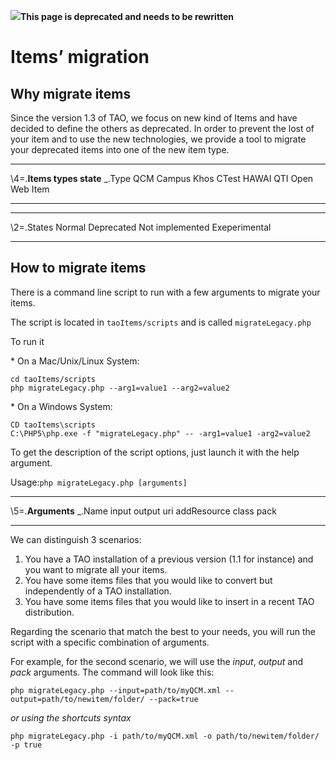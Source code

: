 <!--
parent: 'Documentation for core components'
created_at: '2011-02-08 11:14:38'
updated_at: '2014-03-07 13:53:18'
authors:
    - 'Joel Bout'
contributors:
    - 'Bertrand Chevrier'
tags:
    - 'Documentation for core components'
-->

![](http://forge.taotesting.com/attachments/download/760/attention.png)**This page is deprecated and needs to be rewritten**

Items’ migration
================

Why migrate items
-----------------

Since the version 1.3 of TAO, we focus on new kind of Items and have decided to define the others as deprecated. In order to prevent the lost of your item and to use the new technologies, we provide a tool to migrate your deprecated items into one of the new item type.

  ---------------------------- --------------------------------------------------------------------- --------------------------------------------------------------------- -------------------------------------------------------------------
  \\4=.**Items types state**
  _.Type
  QCM
  Campus
  Khos
  CTest
  HAWAI
  QTI
  Open Web Item
  ---------------------------- --------------------------------------------------------------------- --------------------------------------------------------------------- -------------------------------------------------------------------

  ----------------- -------------------------------------------------------------------
  \\2=.States
  Normal
  Deprecated
  Not implemented
  Exeperimental
  ----------------- -------------------------------------------------------------------

How to migrate items
--------------------

There is a command line script to run with a few arguments to migrate your items.

The script is located in `taoItems/scripts` and is called `migrateLegacy.php`<br/>

To run it

\* On a Mac/Unix/Linux System:

    cd taoItems/scripts
    php migrateLegacy.php --arg1=value1 --arg2=value2

\* On a Windows System:

    CD taoItems\scripts
    C:\PHP5\php.exe -f "migrateLegacy.php" -- -arg1=value1 -arg2=value2

To get the description of the script options, just launch it with the help argument.

Usage:`php migrateLegacy.php [arguments]`

  -------------------- ------------- ------------- --------- -------------------------------------------------------------------------------
  \\5=.**Arguments**
  _.Name
  input
  output
  uri
  addResource
  class
  pack
  -------------------- ------------- ------------- --------- -------------------------------------------------------------------------------

We can distinguish 3 scenarios:

1.  You have a TAO installation of a previous version (1.1 for instance) and you want to migrate all your items.
2.  You have some items files that you would like to convert but independently of a TAO installation.
3.  You have some items files that you would like to insert in a recent TAO distribution.

Regarding the scenario that match the best to your needs, you will run the script with a specific combination of arguments.<br/>

For example, for the second scenario, we will use the *input*, *output* and *pack* arguments. The command will look like this:

    php migrateLegacy.php --input=path/to/myQCM.xml --output=path/to/newitem/folder/ --pack=true

*or using the shortcuts syntax*

    php migrateLegacy.php -i path/to/myQCM.xml -o path/to/newitem/folder/ -p true

